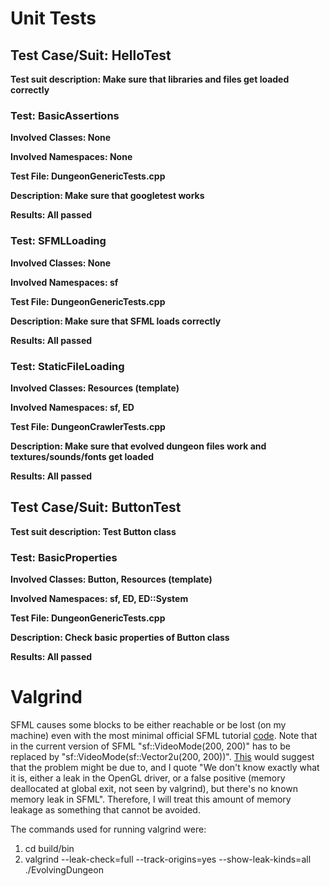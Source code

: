 # Unit Tests

## Test Case/Suit: HelloTest

**Test suit description: Make sure that libraries and files get loaded correctly**

### Test: BasicAssertions

**Involved Classes: None**

**Involved Namespaces: None**

**Test File: DungeonGenericTests.cpp**

**Description: Make sure that googletest works**

**Results: All passed**

### Test: SFMLLoading

**Involved Classes: None**

**Involved Namespaces: sf**

**Test File: DungeonGenericTests.cpp**

**Description: Make sure that SFML loads correctly**

**Results: All passed**

### Test: StaticFileLoading

**Involved Classes: Resources (template)**

**Involved Namespaces: sf, ED**

**Test File: DungeonCrawlerTests.cpp**

**Description: Make sure that evolved dungeon files work and textures/sounds/fonts get loaded**

**Results: All passed**

## Test Case/Suit: ButtonTest

**Test suit description: Test Button class**

### Test: BasicProperties

**Involved Classes: Button, Resources (template)**

**Involved Namespaces: sf, ED, ED::System**

**Test File: DungeonGenericTests.cpp**

**Description: Check basic properties of Button class**

**Results: All passed**

# Valgrind

SFML causes some blocks to be either reachable or be lost (on my machine) even with the most minimal official SFML tutorial [code](https://www.sfml-dev.org/tutorials/2.6/start-linux.php). Note that in the current version of SFML "sf::VideoMode(200, 200)" has to be replaced by "sf::VideoMode(sf::Vector2u(200, 200))". [This](https://github.com/SFML/SFML/issues/1673) would suggest that the problem might be due to, and I quote "We don't know exactly what it is, either a leak in the OpenGL driver, or a false positive (memory deallocated at global exit, not seen by valgrind), but there's no known memory leak in SFML". Therefore, I will treat this amount of memory leakage as something that cannot be avoided.

The commands used for running valgrind were:

1. cd build/bin
2. valgrind --leak-check=full --track-origins=yes --show-leak-kinds=all ./EvolvingDungeon
